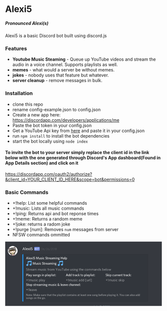 # Alexi5
##### Pronounced Alexi(s)

Alexi5 is a basic Discord bot built using discord.js

### Features
* **Youtube Music Steaming** - Queue up YouTube videos and stream the audio in a voice channel. Supports playlists as well.
* **memes** - what would a server be without memes.
* **jokes**  - nobody uses that feature but whatever.
* **server cleanup** - remove messages in bulk.


### Installation
* clone this repo
* rename config-example.json to config.json
* Create a new app here: https://discordapp.com/developers/applications/me
* Paste the bot token in your config.json
* Get a YouTube Api key from [here](https://console.developers.google.com/apis/credentials?project=_) and paste it in your config.json
* run `npm install` to install the bot dependencies
* start the bot locally using `node index`

#### To invite the bot to your server simply replace the client id in the link below with the one generated through Discord's App dashboard(Found in App Details section) and click on it

https://discordapp.com/oauth2/authorize?&client_id=YOUR_CLIENT_ID_HERE&scope=bot&permissions=0


### Basic Commands
* +!help: List some helpful commands
* +!music: Lists all music commands
* +!ping: Returns api and bot reponse times
* +!meme: Returns a random meme
* +!joke: returns a radom joke
* +!purge [num]: Removes `num` messages from server
* NFSW commands ommitted

![alt text](Selection_022.png)